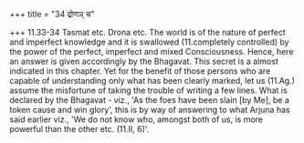 +++
title = "34 द्रोणञ् च"

+++
11.33-34 Tasmat etc. Drona etc. The world is of the nature of perfect
and imperfect knowledge and it is swallowed (11.completely controlled)
by the power of the perfect, imperfect and mixed Consciousness. Hence,
here an answer is given accordingly by the Bhagavat. This secret is a
almost indicated in this chapter. Yet for the benefit of those persons
who are capable of understanding only what has been clearly marked, let
us (11.Ag.) assume the misfortune of taking the trouble of writing a few
lines. What is declared by the Bhagavat - viz., 'As the foes have been
slain \[by Me\], be a token cause and win glory', this is by way of
answering to what Arjuna has said earlier viz., 'We do not know who,
amongst both of us, is more powerful than the other etc. (11.II, 6)'.

